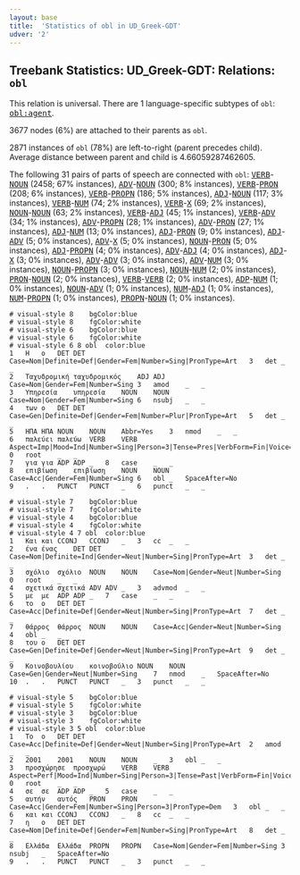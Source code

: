 ```yaml
---
layout: base
title:  'Statistics of obl in UD_Greek-GDT'
udver: '2'
---
```


## Treebank Statistics: UD_Greek-GDT: Relations: `obl`

This relation is universal.
There are 1 language-specific subtypes of `obl`: <tt><a href="el_gdt-dep-obl-agent.html">obl:agent</a></tt>.

3677 nodes (6%) are attached to their parents as `obl`.

2871 instances of `obl` (78%) are left-to-right (parent precedes child).
Average distance between parent and child is 4.66059287462605.

The following 31 pairs of parts of speech are connected with `obl`: <tt><a href="el_gdt-pos-VERB.html">VERB</a></tt>-<tt><a href="el_gdt-pos-NOUN.html">NOUN</a></tt> (2458; 67% instances), <tt><a href="el_gdt-pos-ADV.html">ADV</a></tt>-<tt><a href="el_gdt-pos-NOUN.html">NOUN</a></tt> (300; 8% instances), <tt><a href="el_gdt-pos-VERB.html">VERB</a></tt>-<tt><a href="el_gdt-pos-PRON.html">PRON</a></tt> (208; 6% instances), <tt><a href="el_gdt-pos-VERB.html">VERB</a></tt>-<tt><a href="el_gdt-pos-PROPN.html">PROPN</a></tt> (186; 5% instances), <tt><a href="el_gdt-pos-ADJ.html">ADJ</a></tt>-<tt><a href="el_gdt-pos-NOUN.html">NOUN</a></tt> (117; 3% instances), <tt><a href="el_gdt-pos-VERB.html">VERB</a></tt>-<tt><a href="el_gdt-pos-NUM.html">NUM</a></tt> (74; 2% instances), <tt><a href="el_gdt-pos-VERB.html">VERB</a></tt>-<tt><a href="el_gdt-pos-X.html">X</a></tt> (69; 2% instances), <tt><a href="el_gdt-pos-NOUN.html">NOUN</a></tt>-<tt><a href="el_gdt-pos-NOUN.html">NOUN</a></tt> (63; 2% instances), <tt><a href="el_gdt-pos-VERB.html">VERB</a></tt>-<tt><a href="el_gdt-pos-ADJ.html">ADJ</a></tt> (45; 1% instances), <tt><a href="el_gdt-pos-VERB.html">VERB</a></tt>-<tt><a href="el_gdt-pos-ADV.html">ADV</a></tt> (34; 1% instances), <tt><a href="el_gdt-pos-ADV.html">ADV</a></tt>-<tt><a href="el_gdt-pos-PROPN.html">PROPN</a></tt> (28; 1% instances), <tt><a href="el_gdt-pos-ADV.html">ADV</a></tt>-<tt><a href="el_gdt-pos-PRON.html">PRON</a></tt> (27; 1% instances), <tt><a href="el_gdt-pos-ADJ.html">ADJ</a></tt>-<tt><a href="el_gdt-pos-NUM.html">NUM</a></tt> (13; 0% instances), <tt><a href="el_gdt-pos-ADJ.html">ADJ</a></tt>-<tt><a href="el_gdt-pos-PRON.html">PRON</a></tt> (9; 0% instances), <tt><a href="el_gdt-pos-ADJ.html">ADJ</a></tt>-<tt><a href="el_gdt-pos-ADV.html">ADV</a></tt> (5; 0% instances), <tt><a href="el_gdt-pos-ADV.html">ADV</a></tt>-<tt><a href="el_gdt-pos-X.html">X</a></tt> (5; 0% instances), <tt><a href="el_gdt-pos-NOUN.html">NOUN</a></tt>-<tt><a href="el_gdt-pos-PRON.html">PRON</a></tt> (5; 0% instances), <tt><a href="el_gdt-pos-ADJ.html">ADJ</a></tt>-<tt><a href="el_gdt-pos-PROPN.html">PROPN</a></tt> (4; 0% instances), <tt><a href="el_gdt-pos-ADV.html">ADV</a></tt>-<tt><a href="el_gdt-pos-ADJ.html">ADJ</a></tt> (4; 0% instances), <tt><a href="el_gdt-pos-ADJ.html">ADJ</a></tt>-<tt><a href="el_gdt-pos-X.html">X</a></tt> (3; 0% instances), <tt><a href="el_gdt-pos-ADV.html">ADV</a></tt>-<tt><a href="el_gdt-pos-ADV.html">ADV</a></tt> (3; 0% instances), <tt><a href="el_gdt-pos-ADV.html">ADV</a></tt>-<tt><a href="el_gdt-pos-NUM.html">NUM</a></tt> (3; 0% instances), <tt><a href="el_gdt-pos-NOUN.html">NOUN</a></tt>-<tt><a href="el_gdt-pos-PROPN.html">PROPN</a></tt> (3; 0% instances), <tt><a href="el_gdt-pos-NOUN.html">NOUN</a></tt>-<tt><a href="el_gdt-pos-NUM.html">NUM</a></tt> (2; 0% instances), <tt><a href="el_gdt-pos-PRON.html">PRON</a></tt>-<tt><a href="el_gdt-pos-NOUN.html">NOUN</a></tt> (2; 0% instances), <tt><a href="el_gdt-pos-VERB.html">VERB</a></tt>-<tt><a href="el_gdt-pos-VERB.html">VERB</a></tt> (2; 0% instances), <tt><a href="el_gdt-pos-ADP.html">ADP</a></tt>-<tt><a href="el_gdt-pos-NUM.html">NUM</a></tt> (1; 0% instances), <tt><a href="el_gdt-pos-NOUN.html">NOUN</a></tt>-<tt><a href="el_gdt-pos-ADV.html">ADV</a></tt> (1; 0% instances), <tt><a href="el_gdt-pos-NUM.html">NUM</a></tt>-<tt><a href="el_gdt-pos-ADJ.html">ADJ</a></tt> (1; 0% instances), <tt><a href="el_gdt-pos-NUM.html">NUM</a></tt>-<tt><a href="el_gdt-pos-PROPN.html">PROPN</a></tt> (1; 0% instances), <tt><a href="el_gdt-pos-PROPN.html">PROPN</a></tt>-<tt><a href="el_gdt-pos-NOUN.html">NOUN</a></tt> (1; 0% instances).


~~~ conllu
# visual-style 8	bgColor:blue
# visual-style 8	fgColor:white
# visual-style 6	bgColor:blue
# visual-style 6	fgColor:white
# visual-style 6 8 obl	color:blue
1	Η	ο	DET	DET	Case=Nom|Definite=Def|Gender=Fem|Number=Sing|PronType=Art	3	det	_	_
2	Ταχυδρομική	ταχυδρομικός	ADJ	ADJ	Case=Nom|Gender=Fem|Number=Sing	3	amod	_	_
3	Υπηρεσία	υπηρεσία	NOUN	NOUN	Case=Nom|Gender=Fem|Number=Sing	6	nsubj	_	_
4	των	ο	DET	DET	Case=Gen|Definite=Def|Gender=Fem|Number=Plur|PronType=Art	5	det	_	_
5	ΗΠΑ	ΗΠΑ	NOUN	NOUN	Abbr=Yes	3	nmod	_	_
6	παλεύει	παλεύω	VERB	VERB	Aspect=Imp|Mood=Ind|Number=Sing|Person=3|Tense=Pres|VerbForm=Fin|Voice=Act	0	root	_	_
7	για	για	ADP	ADP	_	8	case	_	_
8	επιβίωση	επιβίωση	NOUN	NOUN	Case=Acc|Gender=Fem|Number=Sing	6	obl	_	SpaceAfter=No
9	.	.	PUNCT	PUNCT	_	6	punct	_	_

~~~


~~~ conllu
# visual-style 7	bgColor:blue
# visual-style 7	fgColor:white
# visual-style 4	bgColor:blue
# visual-style 4	fgColor:white
# visual-style 4 7 obl	color:blue
1	Και	και	CCONJ	CCONJ	_	3	cc	_	_
2	ένα	ένας	DET	DET	Case=Nom|Definite=Ind|Gender=Neut|Number=Sing|PronType=Art	3	det	_	_
3	σχόλιο	σχόλιο	NOUN	NOUN	Case=Nom|Gender=Neut|Number=Sing	0	root	_	_
4	σχετικά	σχετικά	ADV	ADV	_	3	advmod	_	_
5	με	με	ADP	ADP	_	7	case	_	_
6	το	ο	DET	DET	Case=Acc|Definite=Def|Gender=Neut|Number=Sing|PronType=Art	7	det	_	_
7	θάρρος	θάρρος	NOUN	NOUN	Case=Acc|Gender=Neut|Number=Sing	4	obl	_	_
8	του	ο	DET	DET	Case=Gen|Definite=Def|Gender=Neut|Number=Sing|PronType=Art	9	det	_	_
9	Κοινοβουλίου	κοινοβούλιο	NOUN	NOUN	Case=Gen|Gender=Neut|Number=Sing	7	nmod	_	SpaceAfter=No
10	.	.	PUNCT	PUNCT	_	3	punct	_	_

~~~


~~~ conllu
# visual-style 5	bgColor:blue
# visual-style 5	fgColor:white
# visual-style 3	bgColor:blue
# visual-style 3	fgColor:white
# visual-style 3 5 obl	color:blue
1	Το	ο	DET	DET	Case=Acc|Definite=Def|Gender=Neut|Number=Sing|PronType=Art	2	amod	_	_
2	2001	2001	NOUN	NOUN	_	3	obl	_	_
3	προσχώρησε	προσχωρώ	VERB	VERB	Aspect=Perf|Mood=Ind|Number=Sing|Person=3|Tense=Past|VerbForm=Fin|Voice=Act	0	root	_	_
4	σε	σε	ADP	ADP	_	5	case	_	_
5	αυτήν	αυτός	PRON	PRON	Case=Acc|Gender=Fem|Number=Sing|Person=3|PronType=Dem	3	obl	_	_
6	και	και	CCONJ	CCONJ	_	8	cc	_	_
7	η	ο	DET	DET	Case=Nom|Definite=Def|Gender=Fem|Number=Sing|PronType=Art	8	det	_	_
8	Ελλάδα	Ελλάδα	PROPN	PROPN	Case=Nom|Gender=Fem|Number=Sing	3	nsubj	_	SpaceAfter=No
9	.	.	PUNCT	PUNCT	_	3	punct	_	_

~~~


